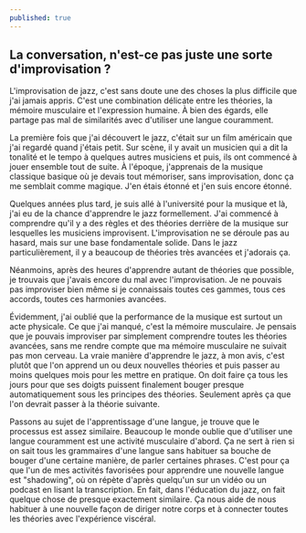 ```yaml
---
published: true
---
```

## La conversation, n'est-ce pas juste une sorte d'improvisation ?

L'improvisation de jazz, c'est sans doute une des choses la plus difficile que j'ai jamais appris. C'est une combination délicate entre les théories, la mémoire musculaire et l'expression humaine. À bien des égards, elle partage pas mal de similarités avec d'utiliser une langue couramment.

La première fois que j'ai découvert le jazz, c'était sur un film américain que j'ai regardé quand j'étais petit. Sur scène, il y avait un musicien qui a dit la tonalité et le tempo à quelques autres musiciens et puis, ils ont commencé à jouer ensemble tout de suite. À l'époque, j'apprenais de la musique classique basique où je devais tout mémoriser, sans improvisation, donc ça me semblait comme magique. J'en étais étonné et j'en suis encore étonné.

Quelques années plus tard, je suis allé à l'université pour la musique et là, j'ai eu de la chance d'apprendre le jazz formellement. J'ai commencé à comprendre qu'il y a des règles et des théories derrière de la musique sur lesquelles les musiciens improvisent. L'improvisation ne se déroule pas au hasard, mais sur une base fondamentale solide. Dans le jazz particulièrement, il y a beaucoup de théories très avancées et j'adorais ça.

Néanmoins, après des heures d'apprendre autant de théories que possible, je trouvais que j'avais encore du mal avec l'improvisation. Je ne pouvais pas improviser bien même si je connaissais toutes ces gammes, tous ces accords, toutes ces harmonies avancées.

Évidemment, j'ai oublié que la performance de la musique est surtout un acte physicale. Ce que j'ai manqué, c'est la mémoire musculaire. Je pensais que je pouvais improviser par simplement comprendre toutes les théories avancées, sans me rendre compte que ma mémoire musculaire ne suivait pas mon cerveau. La vraie manière d'apprendre le jazz, à mon avis, c'est plutôt que l'on apprend un ou deux nouvelles théories et puis passer au moins quelques mois pour les mettre en pratique. On doit faire ça tous les jours pour que ses doigts puissent finalement bouger presque automatiquement sous les principes des théories. Seulement après ça que l'on devrait passer à la théorie suivante.

Passons au sujet de l'apprentissage d'une langue, je trouve que le processus est assez similaire. Beaucoup le monde oublie que d'utiliser une langue couramment est une activité musculaire d'abord. Ça ne sert à rien si on sait tous les grammaires d'une langue sans habituer sa bouche de bouger d'une certaine manière, de parler certaines phrases. C'est pour ça que l'un de mes activités favorisées pour apprendre une nouvelle langue est "shadowing", où on répète d'après quelqu'un sur un vidéo ou un podcast en lisant la transcription. En fait, dans l'éducation du jazz, on fait quelque chose de presque exactement similaire. Ça nous aide de nous habituer à une nouvelle façon de diriger notre corps et à connecter toutes les théories avec l'expérience viscéral.
